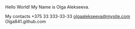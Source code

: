 Hello World! My Name is Olga Alekseeva.

My contacts
+375 33 333-33-33
olgaalekseeva@mysite.com
Olga841.github.com
